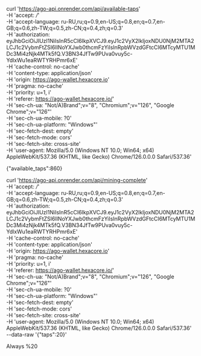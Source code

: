 ﻿curl 'https://ago-api.onrender.com/api/available-taps' \
  -H 'accept: */*' \
  -H 'accept-language: ru-RU,ru;q=0.9,en-US;q=0.8,en;q=0.7,en-GB;q=0.6,zh-TW;q=0.5,zh-CN;q=0.4,zh;q=0.3' \
  -H 'authorization: eyJhbGciOiJIUzI1NiIsInR5cCI6IkpXVCJ9.eyJ1c2VyX2lkIjoxNDU0NjM2MTA2LCJ1c2VybmFtZSI6IlNoYXJwb0thcmFzYiIsInRpbWVzdGFtcCI6MTcyMTU1MDc3Mi4zNjk4MTk5fQ.V3BN34JfTw9PUva0vuy5c-YdlxWu1eaRWTYRHPmr6xE' \
  -H 'cache-control: no-cache' \
  -H 'content-type: application/json' \
  -H 'origin: https://ago-wallet.hexacore.io' \
  -H 'pragma: no-cache' \
  -H 'priority: u=1, i' \
  -H 'referer: https://ago-wallet.hexacore.io/' \
  -H 'sec-ch-ua: "Not/A)Brand";v="8", "Chromium";v="126", "Google Chrome";v="126"' \
  -H 'sec-ch-ua-mobile: ?0' \
  -H 'sec-ch-ua-platform: "Windows"' \
  -H 'sec-fetch-dest: empty' \
  -H 'sec-fetch-mode: cors' \
  -H 'sec-fetch-site: cross-site' \
  -H 'user-agent: Mozilla/5.0 (Windows NT 10.0; Win64; x64) AppleWebKit/537.36 (KHTML, like Gecko) Chrome/126.0.0.0 Safari/537.36'
  
  {"available_taps":860}

curl 'https://ago-api.onrender.com/api/mining-complete' \
  -H 'accept: */*' \
  -H 'accept-language: ru-RU,ru;q=0.9,en-US;q=0.8,en;q=0.7,en-GB;q=0.6,zh-TW;q=0.5,zh-CN;q=0.4,zh;q=0.3' \
  -H 'authorization: eyJhbGciOiJIUzI1NiIsInR5cCI6IkpXVCJ9.eyJ1c2VyX2lkIjoxNDU0NjM2MTA2LCJ1c2VybmFtZSI6IlNoYXJwb0thcmFzYiIsInRpbWVzdGFtcCI6MTcyMTU1MDc3Mi4zNjk4MTk5fQ.V3BN34JfTw9PUva0vuy5c-YdlxWu1eaRWTYRHPmr6xE' \
  -H 'cache-control: no-cache' \
  -H 'content-type: application/json' \
  -H 'origin: https://ago-wallet.hexacore.io' \
  -H 'pragma: no-cache' \
  -H 'priority: u=1, i' \
  -H 'referer: https://ago-wallet.hexacore.io/' \
  -H 'sec-ch-ua: "Not/A)Brand";v="8", "Chromium";v="126", "Google Chrome";v="126"' \
  -H 'sec-ch-ua-mobile: ?0' \
  -H 'sec-ch-ua-platform: "Windows"' \
  -H 'sec-fetch-dest: empty' \
  -H 'sec-fetch-mode: cors' \
  -H 'sec-fetch-site: cross-site' \
  -H 'user-agent: Mozilla/5.0 (Windows NT 10.0; Win64; x64) AppleWebKit/537.36 (KHTML, like Gecko) Chrome/126.0.0.0 Safari/537.36' \
  --data-raw '{"taps":20}'


Always %20